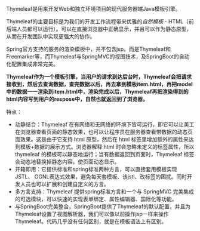 ﻿Thymeleaf是用来开发Web和独立环境项目的现代服务器端Java模板引擎。<br>

Thymeleaf的主要目标是为我们的开发工作流程带来优雅的*自然模板* - HTML（前后端人员都可以运行）。可以在直接浏览器中正确显示，并且可以作为静态原型，从而在开发团队中实现更强大的协作。

Spring官方支持的服务的渲染模板中，并不包含jsp。而是Thymeleaf和Freemarker等，而Thymeleaf与SpringMVC的视图技术，及SpringBoot的自动化配置集成非常完美。

**Thymeleaf作为一个模板引擎，当用户的请求到达后台时，Thymeleaf会把请求接收到，然后去查询数据，查完数据以后，再去拿到模板item.html，再把model中的数据一一渲染到item.html中，渲染完成以后，Thymeleaf再把渲染得到的html内容写到用户的respose中，自然也就返回到了浏览器。**

特点：

- 动静结合：Thymeleaf 在有网络和无网络的环境下皆可运行，即它可以让美工在浏览器查看页面的静态效果，也可以让程序员在服务器查看带数据的动态页面效果。这是由于它支持 html 原型，然后在 html 标签里增加额外的属性来达到模板+数据的展示方式。浏览器解释 html 时会忽略未定义的标签属性，所以 thymeleaf 的模板可以静态地运行；当有数据返回到页面时，Thymeleaf 标签会动态地替换掉静态内容，使页面动态显示。
- 开箱即用：它提供标准和spring标准两种方言，可以直接套用模板实现JSTL、 OGNL表达式效果，避免每天套模板、该jstl、改标签的困扰。同时开发人员也可以扩展和创建自定义的方言。
- 多方言支持：Thymeleaf 提供spring标准方言和一个与 SpringMVC 完美集成的可选模块，可以快速的实现表单绑定、属性编辑器、国际化等功能。
- 与SpringBoot完美整合，SpringBoot提供了Thymeleaf的默认配置，并且为Thymeleaf设置了视图解析器，我们可以像以前操作jsp一样来操作Thymeleaf。代码几乎没有任何区别，就是在模板语法上有区别。
